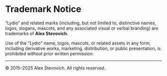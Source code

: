 # Trademark Notice

“Lydio” and related marks (including, but not limited to, distinctive names, logos, slogans, mascots, and any associated visual or verbal branding) are trademarks of **Alex Stevovich**.

Use of the "Lydio" name, logos, mascots, or related assets in any form, including derivative works, marketing, distribution, or public presentation, is prohibited without prior written permission.

---

© 2015–2025 Alex Stevovich. All rights reserved.
